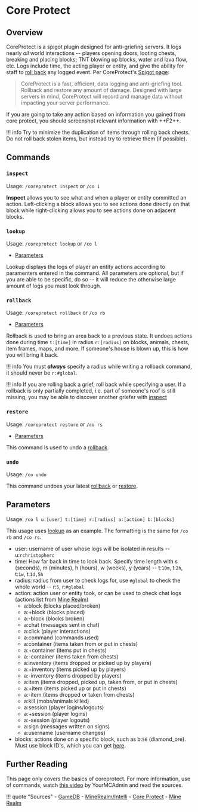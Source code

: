 # Core Protect

## Overview

CoreProtect is a spigot plugin designed for anti-griefing servers. It logs nearly *all* world interactions -- players opening doors, looting chests, breaking and placing blocks; TNT blowing up blocks, water and lava flow, etc. Logs include time, the acting player or entity, and give the ability for staff to [roll back](#rollback) any logged event. Per CoreProtect's [Spigot page](https://www.spigotmc.org/resources/coreprotect.8631/):

> CoreProtect is a fast, efficient, data logging and anti-griefing tool. Rollback and restore any amount of damage. Designed with large servers in mind, CoreProtect will record and manage data without impacting your server performance.

If you are going to take any action based on information you gained from core protect, you should screenshot relevant information with ++F2++. 

!!! info
    Try to minimize the duplication of items through rolling back chests. Do not roll back stolen items, but instead try to retrieve them (if possible). 


## Commands

### `inspect`
Usage: `/coreprotect inspect` or `/co i`

**Inspect** allows you to see what and when a player or entity committed an action. Left-clicking a block allows you to see actions done directly on that block while right-clicking allows you to see actions done on adjacent blocks.

### `lookup`

Usage: `/coreprotect lookup` or `/co l`

- [Parameters](#parameters)

Lookup displays the logs of player an entity actions according to paramenters entered in the command. All parameters are optional, but if you are able to be specific, do so -- it will reduce the otherwise large amount of logs you must look through.

### `rollback`
Usage: `/coreprotect rollback` or `/co rb`
 
- [Parameters](#parameters)

Rollback is used to bring an area back to a previous state. It undoes actions done during time `t:[time]` in radius `r:[radius]` on blocks, animals, chests, item frames, maps, and more. If someone's house is blown up, this is how you will bring it back.

!!! info
	You must ***always*** specify a radius while writing a rollback command, it should never be `r:#global`.

!!! info
	If you are rolling back a grief, roll back while specifying a user. If a rollback is only partially completed, i.e. part of someone's roof is still missing, you may be able to discover another griefer with [inspect](#inspect)

### `restore`

Usage: `/coreprotect restore` or `/co rs`

- [Parameters](#parameters)

This command is used to undo a [rollback](#rollback).

### `undo`
Usage: `/co undo`

This command undoes your latest [rollback](#rollback) or [restore](#restore).


## Parameters

Usage: `/co l u:[user] t:[time] r:[radius] a:[action] b:[blocks]`

This usage uses [lookup](#lookup) as an example. The formatting is the same for `/co rb` and `/co rs`.

- user: username of user whose logs will be isolated in results -- u:`rchristopherc`
- time: How far back in time to look back. Specify time length with s (seconds), m (minutes), h (hours), w (weeks), y (years) -- t:`10m`, t:`2h`, t:`1w`, t:`1d,5h`
- radius: radius from user to check logs for, use `#global` to check the whole world -- r:`5`, r:`#global`
- action: action user or entity took, or can be used to check chat logs (actions list from [Mine Realm](https://www.minerealm.com/community/viewtopic.php?f=32&t=6781))
	- a:block (blocks placed/broken)
	- a:+block (blocks placed)
	- a:-block (blocks broken)
	- a:chat (messages sent in chat)
	- a:click (player interactions)
	- a:command (commands used)
	- a:container (items taken from or put in chests)
	- a:+container (items put in chests)
	- a:-container (items taken from chests)
	- a:inventory (items dropped or picked up by players)
	- a:+inventory (items picked up by players)
	- a:-inventory (items dropped by players)
	- a:item (items dropped, picked up, taken from, or put in chests)
	- a:+item (items picked up or put in chests)
	- a:-item (items dropped or taken from chests)
	- a:kill (mobs/animals killed)
	- a:session (player logins/logouts)
	- a:+session (player logins)
	- a:-session (player logouts)
	- a:sign (messages written on signs)
	- a:username (username changes)
- blocks: actions done on a specific block, such as b:`56` (diamond_ore). Must use block ID's, which you can get [here](https://minecraftitemids.com/).

## Further Reading

This page only covers the basics of coreprotect. For more information, use of commands, watch [this video](https://www.youtube.com/watch?v=JwijCiueZ3Y) by YourMCAdmin and read the sources.

!!! quote "Sources"
	- [GameDB](https://gamedb.gg/games/minecraft/coreprotect-commands/)
	- [MineRealm/Intelli](https://www.minerealm.com/community/viewtopic.php?f=32&t=6781)
	- [Core Protect](https://www.spigotmc.org/resources/coreprotect.8631/)
	- [Mine Realm](https://www.minerealm.com/community/viewtopic.php?f=32&t=6781)
